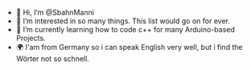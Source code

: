 - 👋 Hi, I’m @SbahnManni
- 👀 I’m interested in so many things. This list would go on for ever. 
- 🌱 I’m currently learning how to code c++ for many Arduino-based Projects.
- 🌍 I'am from Germany so i can speak English very well, but i find the Wörter not so schnell. 

<!---
SbahnManni/SbahnManni is a ✨ special ✨ repository because its `README.md` (this file) appears on your GitHub profile.
You can click the Preview link to take a look at your changes.
--->
